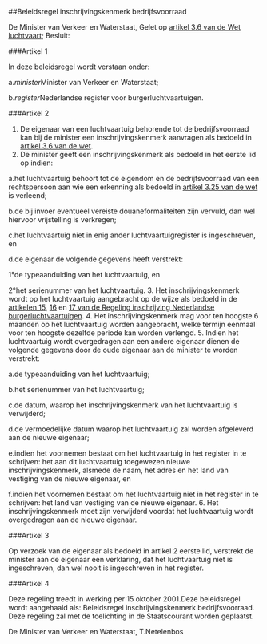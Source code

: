 <meta http-equiv='Content-Type' content='text/html; charset=utf-8' />

##Beleidsregel inschrijvingskenmerk bedrijfsvoorraad

De Minister van Verkeer en Waterstaat,
Gelet op [artikel 3.6 van de Wet luchtvaart](../../../../../wet/wet/luchtvaart/BWBR0005555/README.md);
Besluit: 

###Artikel 1 

In deze beleidsregel wordt verstaan onder:

a.*minister*Minister van Verkeer en Waterstaat;

b.*register*Nederlandse register voor burgerluchtvaartuigen. 

###Artikel 2 

1. De eigenaar van een luchtvaartuig behorende tot de bedrijfsvoorraad kan bij de minister een inschrijvingskenmerk aanvragen als bedoeld in [artikel 3.6 van de wet](../../../../../wet/wet/luchtvaart/BWBR0005555/README.md).
2. De minister geeft een inschrijvingskenmerk als bedoeld in het eerste lid op indien:

a.het luchtvaartuig behoort tot de eigendom en de bedrijfsvoorraad van een rechtspersoon aan wie een erkenning als bedoeld in [artikel 3.25 van de wet](../../../../../wet/wet/luchtvaart/BWBR0005555/README.md) is verleend;

b.de bij invoer eventueel vereiste douaneformaliteiten zijn vervuld, dan wel hiervoor vrijstelling is verkregen;

c.het luchtvaartuig niet in enig ander luchtvaartuigregister is ingeschreven, en

d.de eigenaar de volgende gegevens heeft verstrekt:

1°de typeaanduiding van het luchtvaartuig, en

2°het serienummer van het luchtvaartuig.
3. Het inschrijvingskenmerk wordt op het luchtvaartuig aangebracht op de wijze als bedoeld in de [artikelen 15](../../../../../ministeriele-regeling/regeling/inschrijving/nederlandse/burgerluchtvaartuigen/BWBR0012878/README.md), [16](../../../../../ministeriele-regeling/regeling/inschrijving/nederlandse/burgerluchtvaartuigen/BWBR0012878/README.md) en [17 van de Regeling inschrijving Nederlandse burgerluchtvaartuigen](../../../../../ministeriele-regeling/regeling/inschrijving/nederlandse/burgerluchtvaartuigen/BWBR0012878/README.md).
4. Het inschrijvingskenmerk mag voor ten hoogste 6 maanden op het luchtvaartuig worden aangebracht, welke termijn eenmaal voor ten hoogste dezelfde periode kan worden verlengd.
5. Indien het luchtvaartuig wordt overgedragen aan een andere eigenaar dienen de volgende gegevens door de oude eigenaar aan de minister te worden verstrekt:

a.de typeaanduiding van het luchtvaartuig;

b.het serienummer van het luchtvaartuig;

c.de datum, waarop het inschrijvingskenmerk van het luchtvaartuig is verwijderd;

d.de vermoedelijke datum waarop het luchtvaartuig zal worden afgeleverd aan de nieuwe eigenaar;

e.indien het voornemen bestaat om het luchtvaartuig in het register in te schrijven: het aan dit luchtvaartuig toegewezen nieuwe inschrijvingskenmerk, alsmede de naam, het adres en het land van vestiging van de nieuwe eigenaar, en

f.indien het voornemen bestaat om het luchtvaartuig niet in het register in te schrijven: het land van vestiging van de nieuwe eigenaar.
6. Het inschrijvingskenmerk moet zijn verwijderd voordat het luchtvaartuig wordt overgedragen aan de nieuwe eigenaar. 

###Artikel 3 

Op verzoek van de eigenaar als bedoeld in artikel 2 eerste lid, verstrekt de minister aan de eigenaar een verklaring, dat het luchtvaartuig niet is ingeschreven, dan wel nooit is ingeschreven in het register. 

###Artikel 4 

Deze regeling treedt in werking per 15 oktober 2001.Deze beleidsregel wordt aangehaald als: Beleidsregel inschrijvingskenmerk bedrijfsvoorraad.
Deze regeling zal met de toelichting in de Staatscourant worden geplaatst.

De 
Minister van Verkeer en Waterstaat,
T.Netelenbos
